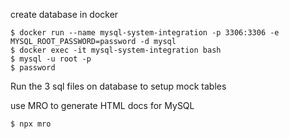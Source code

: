 create database in docker

```
$ docker run --name mysql-system-integration -p 3306:3306 -e MYSQL_ROOT_PASSWORD=password -d mysql
$ docker exec -it mysql-system-integration bash
$ mysql -u root -p
$ password
```

Run the 3 sql files on database to setup mock tables

use MRO to generate HTML docs for MySQL

```
$ npx mro
```
